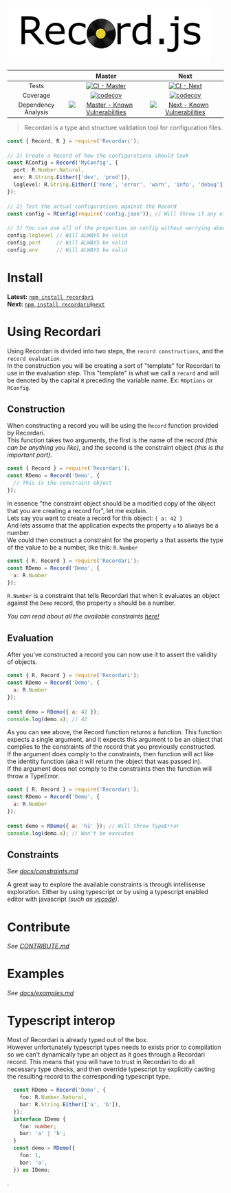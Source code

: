 ![logo](./assets/logo.png)

|         |  Master           | Next  |
|:------------:|:-----------------:|:------:|
| Tests             | [![CI - Master](https://circleci.com/gh/Olian04/Recordari/tree/master.svg?style=svg&circle-token=7dc7a0d0d63d7e8f42cdad6cc08f102a144f72a0)](https://circleci.com/gh/Olian04/Recordari/tree/master) |[![CI - Next](https://circleci.com/gh/Olian04/Recordari/tree/next.svg?style=svg&circle-token=7dc7a0d0d63d7e8f42cdad6cc08f102a144f72a0)](https://circleci.com/gh/Olian04/Recordari/tree/next) |
| Coverage  | [![codecov](https://codecov.io/gh/Olian04/Recordari/branch/master/graph/badge.svg?token=S2jhTAlWAh)](https://codecov.io/gh/Olian04/Recordari/branch/master)  | [![codecov](https://codecov.io/gh/Olian04/Recordari/branch/next/graph/badge.svg?token=S2jhTAlWAh)](https://codecov.io/gh/Olian04/Recordari/branch/next) |
| Dependency Analysis | [![Master - Known Vulnerabilities](https://snyk.io/test/github/Olian04/Recordari/badge.svg)](https://snyk.io/test/github/Olian04/Recordari) | [![Next -  Known Vulnerabilities](https://snyk.io/test/github/Olian04/Recordari/next/badge.svg)](https://snyk.io/test/github/Olian04/Recordari/next) |

> Recordari is a type and structure validation tool for configuration files.

```ts
const { Record, R } = require('Recordari');

// 1) Create a Record of how the configurations should look
const RConfig = Record('MyConfig', {
  port: R.Number.Natural,
  env: R.String.Either(['dev', 'prod']),
  loglevel: R.String.Either(['none', 'error', 'warn', 'info', 'debug'])
});

// 2) Test the actual configurations against the Record
const config = RConfig(require('config.json')); // Will throw if any of the constraints fail

// 3) You can use all of the properties on config without worrying about some of them not being valid.
config.loglevel // Will ALWAYS be valid
config.port     // Will ALWAYS be valid
config.env      // Will ALWAYS be valid
```

# Install

__Latest:__ [`npm install recordari`](https://www.npmjs.com/package/recordari) <br>
__Next:__ [`npm install recordari@next`](https://www.npmjs.com/package/recordari/v/next)

# Using Recordari

Using Recordari is divided into two steps, the `record constructions`, and the `record evaluation`. <br>
In the construction you will be creating a sort of "template" for Recordari to use in the evaluation step. This "template" is what we call a `record` and will be denoted by the capital `R` preceding the variable name. Ex: `ROptions` or `RConfig`. <br>

## Construction

When constructing a record you will be using the `Record` function provided by Recordari. <br>
This function takes two arguments, the first is the name of the record *(this can be anything you like)*, and the second is the constraint object *(this is the important part)*.

```js
const { Record } = require('Recordari');
const RDemo = Record('Demo', {
  // This is the constraint object
});
```

In essence "the constraint object should be a modified copy of the object that you are creating a record for", let me explain. <br>
Lets say you want to create a record for this object: `{ a: 42 }` <br>
And lets assume that the application expects the property `a` to always be a number. <br>
We could then construct a constraint for the property `a` that asserts the type of the value to be a number, like this: `R.Number` <br>

```js
const { R, Record } = require('Recordari');
const RDemo = Record('Demo', {
  a: R.Number
});
```

`R.Number` is a constraint that tells Recordari that when it evaluates an object against the `Demo` record, the property `a` should be a number.

*You can read about all the available constraints [here!](docs/constraints.md)*

## Evaluation

After you've constructed a record you can now use it to assert the validity of objects.

```js
const { R, Record } = require('Recordari');
const RDemo = Record('Demo', {
  a: R.Number
});

const demo = RDemo({ a: 42 });
console.log(demo.a); // 42
```

As you can see above, the Record function returns a function. This function expects a single argument, and it expects this argument to be an object that complies to the constraints of the record that you previously constructed.<br>
If the argument does comply to the constraints, then function will act like the identity function (aka it will return the object that was passed in). <br>
If the argument does not comply to the constraints then the function will throw a TypeError. <br>

```js
const { R, Record } = require('Recordari');
const RDemo = Record('Demo', {
  a: R.Number
});

const demo = RDemo({ a: 'hi' }); // Will throw TypeError
console.log(demo.a); // Won't be executed
```

## Constraints

*See [docs/constraints.md](docs/constraints.md)*

A great way to explore the available constraints is through intellisense exploration. Either by using typescript or by using a typescript enabled editor with javascript *(such as [vscode](https://code.visualstudio.com/))*.

# Contribute

*See [CONTRIBUTE.md](CONTRIBUTE.md)*

# Examples

*See [docs/examples.md](docs/examples.md)*

# Typescript interop

Most of Recordari is already typed out of the box.<br>
However unfortunately typescript types needs to exists prior to compilation so we can't dynamically type an object as it goes through a Recordari record. This means that you will have to trust in Recordari to do all necessary type checks, and then override typescript by explicitly casting the resulting record to the corresponding typescript type.

```ts
  const RDemo = Record('Demo', {
    foo: R.Number.Natural,
    bar: R.String.Either(['a', 'b']),
  });
  interface IDemo {
    foo: number;
    bar: 'a' | 'b';
  }
  const demo = RDemo({
    foo: 1,
    bar: 'a',
  }) as IDemo;
```

.
